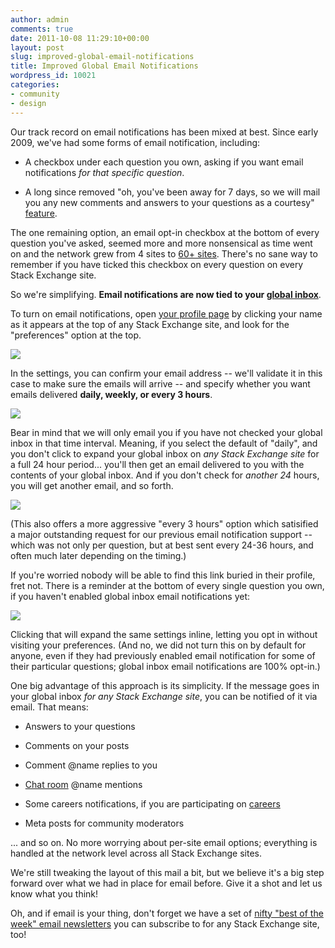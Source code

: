 ```yaml
---
author: admin
comments: true
date: 2011-10-08 11:29:10+00:00
layout: post
slug: improved-global-email-notifications
title: Improved Global Email Notifications
wordpress_id: 10021
categories:
- community
- design
---
```


Our track record on email notifications has been mixed at best. Since early 2009, we've had some forms of email notification, including:





  * A checkbox under each question you own, asking if you want email notifications _for that specific question_.



  * A long since removed "oh, you've been away for 7 days, so we will mail you any new comments and answers to your questions as a courtesy" [feature](http://blog.stackoverflow.com/2009/02/now-showing-email-notifications/).




The one remaining option, an email opt-in checkbox at the bottom of every question you've asked, seemed more and more nonsensical as time went on and the network grew from 4 sites to [60+ sites](http://stackexchange.com/sites). There's no sane way to remember if you have ticked this checkbox on every question on every Stack Exchange site.

So we're simplifying. **Email notifications are now tied to your [global inbox](http://blog.stackoverflow.com/2010/09/new-global-inbox/)**.

To turn on email notifications, open [your profile page](http://stackoverflow.com/users/current) by clicking your name as it appears at the top of any Stack Exchange site, and look for the "preferences" option at the top.

![](http://i.stack.imgur.com/UZX4g.png)

In the settings, you can confirm your email address -- we'll validate it in this case to make sure the emails will arrive -- and specify whether you want emails delivered **daily, weekly, or every 3 hours**.

![](http://i.stack.imgur.com/BnDOh.png)

Bear in mind that we will only email you if you have not checked your global inbox in that time interval. Meaning, if you select the default of "daily", and you don't click to expand your global inbox on _any Stack Exchange site_ for a full 24 hour period... you'll then get an email delivered to you with the contents of your global inbox. And if you don't check for _another 24_ hours, you will get another email, and so forth.

![](http://blog.stackoverflow.com/wp-content/uploads/global-inbox-email-example.png)

(This also offers a more aggressive "every 3 hours" option which satisified a major outstanding request for our previous email notification support -- which was not only per question, but at best sent every 24-36 hours, and often much later depending on the timing.)

If you're worried nobody will be able to find this link buried in their profile, fret not. There is a reminder at the bottom of every single question you own, if you haven't enabled global inbox email notifications yet:

![](http://blog.stackoverflow.com/wp-content/uploads/global-inbox-email-question-reminder.png)

Clicking that will expand the same settings inline, letting you opt in without visiting your preferences. (And no, we did not turn this on by default for anyone, even if they had previously enabled email notification for some of their particular questions; global inbox email notifications are 100% opt-in.)

One big advantage of this approach is its simplicity. If the message goes in your global inbox _for any Stack Exchange site_, you can be notified of it via email. That means:





  * Answers to your questions


  * Comments on your posts


  * Comment @name replies to you


  * [Chat room](http://chat.stackexchange.com) @name mentions


  * Some careers notifications, if you are participating on [careers](http://careers.stackoverflow.com)


  * Meta posts for community moderators



... and so on. No more worrying about per-site email options; everything is handled at the network level across all Stack Exchange sites.

We're still tweaking the layout of this mail a bit, but we believe it's a big step forward over what we had in place for email before. Give it a shot and let us know what you think!

Oh, and if email is your thing, don't forget we have a set of [nifty "best of the week" email newsletters](http://stackexchange.com/newsletters) you can subscribe to for any Stack Exchange site, too!

